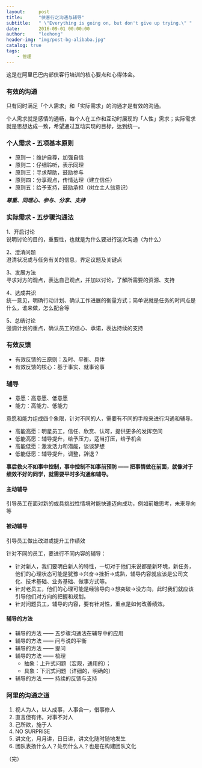 ```yaml
---
layout:     post
title:      "侠客行之沟通与辅导"
subtitle:   " \"Everything is going on, but don't give up trying.\" "
date:       2016-09-01 00:00:00
author:     "leehong"
header-img: "img/post-bg-alibaba.jpg"
catalog: true
tags:
    - 管理
---
```


这是在阿里巴巴内部侠客行培训的核心要点和心得体会。

### 有效的沟通

只有同时满足「个人需求」和「实际需求」的沟通才是有效的沟通。

个人需求就是感情的通畅，每个人在工作和互动时展现的「人性」需求；实际需求就是思想达成一致，希望通过互动实现的目标，达到统一。

### 个人需求 - 五项基本原则

* 原则一：维护自尊，加强自信
* 原则二：仔细聆听，表示同理
* 原则三：寻求帮助，鼓励参与
* 原则四：分享观点，传情达理（建立信任）
* 原则五：给予支持，鼓励承担（树立主人翁意识）

_**尊重、同理心、参与、分享、支持**_

### 实际需求 - 五步骤沟通法

1、开启讨论  
说明讨论的目的，重要性，也就是为什么要进行这次沟通（为什么）

2、澄清问题  
澄清状况或与任务有关的信息，界定议题及关键点

3、发展方法  
寻求对方的观点，表达自己观点，并加以讨论，了解所需要的资源、支持

4、达成共识  
统一意见，明确行动计划、确认工作进展的衡量方式；简单说就是任务的时间点是什么，谁来做，怎么配合等

5、总结讨论  
强调计划的重点，确认员工的信心、承诺，表达持续的支持


### 有效反馈

* 有效反馈的三原则：及时、平衡、具体
* 有效反馈的核心：基于事实、就事论事


### 辅导

* 意愿：高意愿、低意愿
* 能力：高能力、低能力

意愿和能力组成四个象限，针对不同的人，需要有不同的手段来进行沟通和辅导。

* 高能高愿：明星员工，信任、欣赏、认可，提供更多的发挥空间
* 低能高愿：辅导提升，给予压力，适当打压，给予机会
* 高能低愿：激发活力和潜能，谈谈梦想
* 低能低愿：辅导提升，调整，辞退？


__事后救火不如事中控制，事中控制不如事前预防  ——  把事情做在前面，就像对于绩效不好的同学，就需要平时多沟通和辅导。__


#### 主动辅导  
引导员工在面对新的或具挑战性情境时能快速迈向成功，例如前瞻思考，未来导向等

#### 被动辅导
引导员工做出改进或提升工作绩效

针对不同的员工，要进行不同内容的辅导：

* 针对新人，我们要明白新人的特性，一切对于他们来说都是新环境，新任务，他们的心理状态可能是犹豫->兴奋->挫折->成熟，辅导内容就应该是公司文化、技术基础、业务基础、做事方式等。
* 针对老员工，他们的心理可能是经验导向->想突破->没方向，此时我们就应该引导他们对方向的把握和规划。
* 针对问题员工，辅导的内容，要有针对性，重点是如何改善绩效。


#### 辅导的方法

* 辅导的方法 —— 五步骤沟通法在辅导中的应用  
* 辅导的方法 —— 问与说的平衡   
* 辅导的方法 —— 提问  
* 辅导的方法 —— 梳理  
	* 抽象：上升式问题（宏观，通用的）；
	* 具象：下沉式问题（详细的，明确的）
* 辅导的方法 —— 持续的反馈与支持  


### 阿里的沟通之道

1. 视人为人，以人成事，人事合一，借事修人
2. 直言但有讳，对事不对人
3. 己所欲，施于人
4. NO SURPRISE
5. 讲文化，月月讲，日日讲，讲文化随时随地发生
6. 团队表扬什么人？处罚什么人？也是在构建团队文化



（完）  
